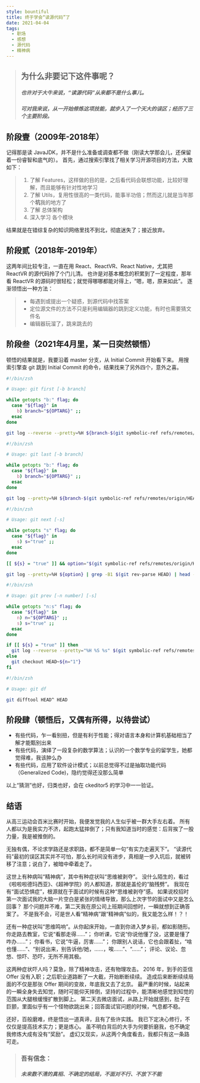 ```yaml
---
style: bountiful
title: 终于学会“读源代码”了
date: 2021-04-04
tags:
  - 职场
  - 感想
  - 源代码
  - 精神病
---
```


> ## 为什么非要记下这件事呢？
> ##### 也许对于大牛来说，“读源代码”从来都不是什么事儿。
> ##### 可对我来说，从一开始修炼这项技能，就步入了一个天大的误区；经历了三个主要阶段。

## 阶段壹（2009年-2018年）

记得那是读 JavaJDK，并不是什么准备或调查都不做（刚读大学那会儿，还保留着一份睿智和底气的）。
首先，通过搜索引擎找了相关学习开源项目的方法，大致如下：

> 1. 了解 Features，这样做的目的是，之后看代码会联想功能，比较好理解，而且能够有针对性地学习
> 2. 了解 Utils，复用性很高的一类代码，能事半功倍；然而这儿就是当年那个**坑**我的地方了
> 3. 了解 总体架构
> 4. 深入学习 各个模块

结果就是在错综复杂的知识网络里找不到北，彻底迷失了；接近放弃。

## 阶段贰（2018年-2019年）

这两年间比较专注，一直在用 React、ReactVR、React Native，尤其把 ReactVR 的源代码拎了个门儿清。
也许是对基本概念的积累到了一定程度，那年看 ReactVR 的源码时很轻松；就觉得哪哪都能对得上，“嗯，嗯，原来如此”。
逐渐领悟出一种方法：

> - 每遇到或提出一个疑惑，到源代码中找答案
> - 定位源文件的方法不只是利用编辑器的跳到定义功能，有时也需要猜文件名
> - 编辑器玩溜了，跳来跳去的

## 阶段叁（2021年4月里，某一日突然顿悟）

顿悟的结果就是，我要沿着 master 分支，从 Initial Commit 开始看下来。
用搜索引擎查 git 跳到 Initial Commit 的命令，结果找来了另外四个，意外之喜。

```bash
#!/bin/zsh

# Usage: git first [-b branch]

while getopts "b:" flag; do
  case "${flag}" in
    b) branch="${OPTARG}" ;;
  esac
done

git log --reverse --pretty=%H ${branch-$(git symbolic-ref refs/remotes/origin/HEAD)} | head -1 | xargs git checkout
```

```bash
#!/bin/zsh

# Usage: git last [-b branch]

while getopts "b:" flag; do
  case "${flag}" in
    b) branch="${OPTARG}" ;;
  esac
done

git log --pretty=%H ${branch-$(git symbolic-ref refs/remotes/origin/HEAD)} | head -1 | xargs git checkout
```

```bash
#!/bin/zsh

# Usage: git next [-s]

while getopts "s" flag; do
  case "${flag}" in
    s) s="true" ;;
  esac
done

[[ ${s} = "true" ]] && option="$(git symbolic-ref refs/remotes/origin/HEAD)" || option="--all"

git log --pretty=%H ${option} | grep -B1 $(git rev-parse HEAD) | head -1 | xargs git checkout
```

```bash
#!/bin/zsh

# Usage: git prev [-n number] [-s]

while getopts "n:s" flag; do
  case "${flag}" in
    n) n="${OPTARG}" ;;
    s) s="true" ;;
  esac
done

if [[ ${s} = "true" ]] then
  git log --reverse --pretty="%H %S %s" $(git symbolic-ref refs/remotes/origin/HEAD) | grep -B ${n="1"} $(git rev-parse HEAD) | head -1 | xargs git checkout
else
  git checkout HEAD~${n="1"}
fi
```

```bash
#!/bin/zsh

# Usage: git df

git difftool HEAD^ HEAD
```

## 阶段肆（顿悟后，又偶有所得，以待尝试）

- 有些代码，乍一看别扭，但是有利于性能；得对语言本身和计算机基础相当了解才能甄别出来
- 有些代码，演绎了一段复杂的数学算法；认识的一个数学专业的留学生，她都觉得难，我该肿么办
- 有些代码，应用了软件设计模式；以前总觉得不过是抽取功能代码（Generalized Code)，隐约觉得还没那么简单

以上“猜测”也好，归类也好，会在 ckeditor5 的学习中一一验证。

## 结语

从高三运动会百米比赛时开始，我便发觉我的人生似乎被一群大手左右着。
所有人都以为是我实力不济，起跑太猛摔倒了；只有我知道当时的感觉：后背挨了一股力量，我是被推倒的。

无独有偶，不论求学路还是求职路，都不是简单一句“有实力走遍天下”。
“读源代码”最初的误区其实并不可怕，那么长时间没有进步，真相是一步入坑后，就被转移了注意；说白了，被暗中牵着走了。

这世上有种病叫“精神病”，其中有种症状叫“思维被剥夺”。
没什么陌生的，看过《啦啦啦德玛西亚》、《超神学院》的人都知道，那就是盖伦的“脑残劈”。
我现在有“面试恐惧症”，根源就在于面试的时候有这种“思维被剥夺”感。
如果说校招时第一次面试我的大脑一片空白是紧张的情绪导致，那么上次字节的面试中又是怎么回事？
那个问题并不难，第二天我在原公司上班期间回想时，一瞬就想到正确答案了。
不是我不会，可是世人看“精神病”跟“精神病”似的，我又能怎么样！？！

还有一种症状叫“思维鸣响”。从你起床开始，一直到你进入梦乡前，都如影随形。
你走路去教室，它说“看那走得……”；
你听课，它说“你说他懂了没，这要是懂了咋办……”；
你看书，它说“牛逼，厉害……”；
你跟别人说话，它也会跟着扯，“啥也懂……”、“别说出来，别告诉他/她，……，唉……”、“……”；
评论、议论、忽悠、惊吓、恐吓，无所不用其极。

这两种症状吓人吗？莫急，除了精神攻击，还有物理攻击。
2016 年，到手的亚信 Offer 没有入职；之后职业道路断了一大截，开始断断续续。
造成后来断断续续局面的不仅是那张 Offer 期间的变故，年底我又去了北京。
最严重的时候，站起来的一瞬全身失去知觉，随时可能仰天摔倒，坚持的过程中，能清晰地感觉到知觉的范围从大腿根缓慢扩散到脚上。
第二天去微店面试，从路上开始就感到，肚子在巨颤，里面似乎有一个怪物欲跳出来；回答面试官问题的时候，气息都不稳。

还好，百般磨难，终是悟出一道真谛，且有了些许实践。
我已下定决心修行，不仅仅是提高技术实力；更是炼心。
虽不明白背后的大手为何要折磨我，也不确定我修炼大成有没有“奖励”。
虚幻又现实，从这两个角度看去，我都只有这一条路可走。

> ### 吾有信念：
> ##### 未来数不清的真相、不确定的结局，不面对不行、不放下不能
